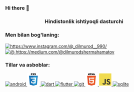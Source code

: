 ### Hi there 👋

<!--
**dilmurodshermahamatov/dilmurodshermahamatov** is a ✨ _special_ ✨ repository because its `README.md` (this file) appears on your GitHub profile.

Here are some ideas to get you started:

- 🔭 I’m currently working on ...
- 🌱 I’m currently learning ...
- 👯 I’m looking to collaborate on ...
- 🤔 I’m looking for help with ...
- 💬 Ask me about ...
- 📫 How to reach me: ...
- 😄 Pronouns: ...
- ⚡ Fun fact: ...
-->

<h3 align="center">Hindistonlik ishtiyoqli dasturchi</h3>

<h3 align="left">Men bilan bog'laning:</h3>
<p align="left">
<a href="https:/ /instagram.com/https://www.instagram.com/@_dilmurod__990/" target="blank"><img align="center" src="https://raw.githubusercontent.com/rahuldkjain/github-profile -readme-generator/master/src/images/icons/Social/instagram.svg" alt="https://www.instagram.com/@_dilmurod__990/" height="30" width="40" /></ a>
<a href="https://medium.com/@ https://medium.com/@dilmurodshermahamatov" target="blank"><img align="center" src="https://raw.githubusercontent .com/rahuldkjain/github-profile-readme-generator/master/src/images/icons/Social/medium.svg" alt="@ https://medium.com/@dilmurodshermahamatov" height="30" width="40" " /></a>
</p>

<h3 align="left">Tillar va asboblar:</h3>
<p align="left"> <a href="https://developer.android.com" target="_blank" rel="noreferrer"> <img src="https://raw.githubusercontent.com/devicons /devicon/master/icons/android/android-original-wordmark.svg" alt="android" width="40" height="40"/> </a> <a href="https://www.w3schools .com/css/" target="_blank" rel="noreferrer"> <img src="https://raw.githubusercontent.com/devicons/devicon/master/icons/css3/css3-original-wordmark.svg" alt="css3" width="40" height="40"/> </a> <a href="https://dart.dev" target="_blank" rel="noreferrer"> <img src="https://www.vectorlogo.zone/logos/dartlang/dartlang-icon.svg" alt="dart" width="40" height="40"/> </a> <a href=" https://flutter.dev" target="_blank" rel="noreferrer"> <img src="https://www.vectorlogo.zone/logos/flutterio/flutterio-icon.svg" alt="flutter" kengligi "40" height="40"/> </a> <a href="https://git-scm.com/" target="_blank" rel="noreferrer"> <img src="https:/ /www.vectorlogo.zone/logos/git-scm/git-scm-icon.svg" alt="git" width="40" height="40"/> </a> <a href="https:/ /www.w3.org/html/" target="_blank" rel="noreferrer"> <img src="https://raw.githubusercontent.com/devicons/devicon/master/icons/html5/html5-original-wordmark.svg" alt="html5" kengligi="40" " height="40"/> </a> <a href="https://developer.mozilla.org/en-US/docs/Web/JavaScript" target="_blank" rel="noreferrer"> <img src="https://raw.githubusercontent.com/devicons/devicon/master/icons/javascript/javascript-original.svg" alt="javascript" width="40" height="40"/> </a> <a href="https://www.sqlite.org/" target="_blank" rel="noreferrer"> <img src="https://www.vectorlogo.zone/logos/sqlite/sqlite-icon. svg"alt="sqlite" width="40" height="40"/> </a> </p>


